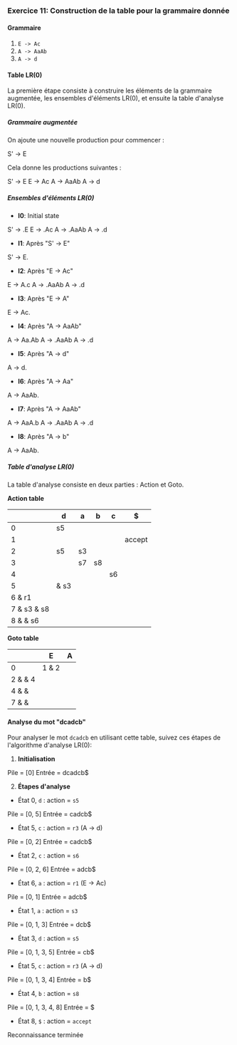 <!-- ### Exercice 11 : Construction de la table de la grammaire

#### Grammaire :
1. \( E -- >  E + E \)
2. \( E -- >  E * E \)
3. \( E -- >  int \)

#### Étapes de construction de la table LR(0) :

1. **Déterminer les éléments canoniques (LR(0) items)** :
   - Ajouter l'élément initial : \( S' -- >  .E \)
   - Fermer chaque état en ajoutant les productions nécessaires.

2. **Construire l'automate LR(0)** :
   - Utiliser les éléments canoniques pour créer les états de l'automate.
   - Définir les transitions entre les états en fonction des symboles.

3. **Remplir les actions et les transitions dans la table (action/goto)** :
   - Utiliser les états et les transitions pour remplir la table d'analyse.

#### Exemples de construction des états :

- \( I_0 : S' -- >  .E \)
  - Fermeture de \( I_0 \) :
    - \( S' -- >  .E \)
    - \( E -- >  .E + E \)
    - \( E -- >  .E * E \)
    - \( E -- >  .int \)

- Transitions :
  - \( I_0 \xrightarrow{int} I_1 \) où \( I_1 : E -- >  int. \)
  - \( I_0 \xrightarrow{E} I_2 \) où \( I_2 : S' -- >  E. \)

4. **Table LR(0) d'analyse** :

| États | int | +  | *  | $  | E  |
|-------|-----|----|----|----|----|
| 0     | S3  |    |    |    | 1  |
| 1     |     | S2 | S4 | Acc|    |
| 2     |     |    |    | R1 |    |
| 3     |     | R3 | R3 | R3 |    |
| 4     |     | S2 |    | R2 |    |

- `S` : shift
- `R` : reduce
- `Acc` : accept

Pour analyser le mot "dcadcb", on suite les actions de la table ci-dessus en maintenant une pile des états.





### Exercice 14 : Construction d'un automate à pile

#### Grammaire :
1. \( E -- >  E + E \)
2. \( E -- >  E * E \)
3. \( E -- >  int \)

#### Automate à pile :

1. **Création du fichier lex (`lexer.l`)** :

c
%{
#include "y.tab.h"
%}

%%
"+"     { return PLUS; }
"*"     { return MUL; }
"("     { return LPAREN; }
")"     { return RPAREN; }
[0-9]+  { yylval = atoi(yytext); return NUMBER; }
\n      { return 0; }
[ \t]   { /* ignore whitespace */ }
.       { printf("Unexpected character: %s\n", yytext); return 0; }
%%

int yywrap() {
    return 1;
}


2. **Création du fichier yacc (`parser.y`)** :

c
%{
#include <stdio.h>
#include <stdlib.h>
%}

%token NUMBER PLUS MUL LPAREN RPAREN

%%

expression:
    expression PLUS expression
    | expression MUL expression
    | NUMBER
    ;

%%

int main() {
    yyparse();
    return 0;
}

void yyerror(const char *s) {
    fprintf(stderr, "Error: %s\n", s);
}


3. **Compilation et exécution** :

Pour compiler et exécuter le code :

sh
flex lexer.l
yacc -d parser.y
gcc lex.yy.c y.tab.c -o parser -ll -ly
echo "12 * 12 + 14" | ./parser


Ce programme utilisera les lexèmes générés par lex pour les tokens d'expression arithmétique et utilisera yacc pour construire l'analyseur syntaxique basé sur la grammaire donnée.

### Explications :

- **Lexer** : génère les tokens pour les nombres, les opérateurs et les parenthèses.
- **Parser** : utilise ces tokens pour construire un arbre syntaxique en respectant la grammaire.
- **Évaluation** : Les actions du parser peuvent être étendues pour effectuer des calculs ou générer une représentation postfixée pour une évaluation ultérieure.

Ce processus combine lex et yacc pour créer un analyseur syntaxique et évaluer des expressions arithmétiques en respectant les priorités des opérateurs. -->







### Exercice 11: Construction de la table pour la grammaire donnée

#### Grammaire
1. `E -> Ac`
2. `A -> AaAb`
3. `A -> d`

#### Table LR(0)

La première étape consiste à construire les éléments de la grammaire augmentée, les ensembles d'éléments LR(0), et ensuite la table d'analyse LR(0).

##### Grammaire augmentée
On ajoute une nouvelle production pour commencer :

S' -> E

Cela donne les productions suivantes :

S' → E
E → Ac
A → AaAb
A → d


##### Ensembles d'éléments LR(0)
- **I0**: Initial state

S' → .E
E → .Ac
A → .AaAb
A → .d


- **I1**: Après "S' -> E"

S' → E.


- **I2**: Après "E -> Ac"

E → A.c
A → .AaAb
A → .d


- **I3**: Après "E -> A"

E → Ac.


- **I4**: Après "A -> AaAb"

A → Aa.Ab
A → .AaAb
A → .d


- **I5**: Après "A -> d"

A → d.


- **I6**: Après "A -> Aa"

A → AaAb.


- **I7**: Après "A -> AaAb"

A → AaA.b
A → .AaAb
A → .d


- **I8**: Après "A -> b"

A → AaAb.


##### Table d'analyse LR(0)
La table d'analyse consiste en deux parties : Action et Goto.

**Action table**

|  | d | a | b | c | $ |
| --- | --- | --- | --- | --- | --- |
| 0 | s5 |  |  |  |  |
| 1 |  |  |  |  | accept |
| 2 | s5 | s3 |  |  |  |
| 3 |  | s7 | s8 |  |  |
| 4 |  |  |  | s6 |  |
| 5 |  & s3 |
| 6 & r1 |
| 7 & s3 & s8 |
| 8 & & s6 |


**Goto table**

|  | E | A |
| --- | --- | --- |
| 0 | 1 & 2 |
| 2 & & 4 |
| 4 & &   |
| 7 & &   |


#### Analyse du mot "dcadcb"

Pour analyser le mot `dcadcb` en utilisant cette table, suivez ces étapes de l'algorithme d'analyse LR(0):

1. **Initialisation**

Pile = [0]
Entrée = dcadcb$


2. **Étapes d'analyse**
- État 0, `d` : action = `s5`

Pile = [0, 5]
Entrée = cadcb$


- État 5, `c` : action = `r3` (A -> d)

Pile = [0, 2]
Entrée = cadcb$


- État 2, `c` : action = `s6`

Pile = [0, 2, 6]
Entrée = adcb$


- État 6, `a` : action = `r1` (E -> Ac)

Pile = [0, 1]
Entrée = adcb$


- État 1, `a` : action = `s3`

Pile = [0, 1, 3]
Entrée = dcb$


- État 3, `d` : action = `s5`

Pile = [0, 1, 3, 5]
Entrée = cb$


- État 5, `c` : action = `r3` (A -> d)

Pile = [0, 1, 3, 4]
Entrée = b$


- État 4, `b` : action = `s8`

Pile = [0, 1, 3, 4, 8]
Entrée = $


- État 8, `$` : action = `accept`

Reconnaissance terminée